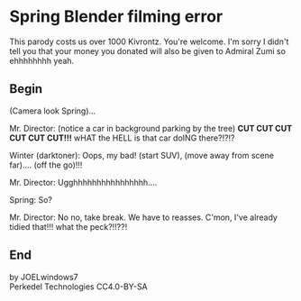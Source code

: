 # Spring Blender filming error

This parody costs us over 1000 Kivrontz. You're welcome. I'm sorry I didn't tell you that your money you donated will also be given to Admiral Zumi so ehhhhhhhh yeah.

## Begin

(Camera look Spring)...

Mr. Director: (notice a car in background parking by the tree) **CUT CUT CUT CUT CUT CUT!!!** wHAT the HELL is that car doING there?!?!?

Winter (darktoner): Oops, my bad! (start SUV), (move away from scene far).... (off the go)!!!

Mr. Director: Ugghhhhhhhhhhhhhhhh....

Spring: So?

Mr. Director: No no, take break. We have to reasses. C'mon, I've already tidied that!!! what the peck?!!??!

## End

by JOELwindows7  
Perkedel Technologies
CC4.0-BY-SA